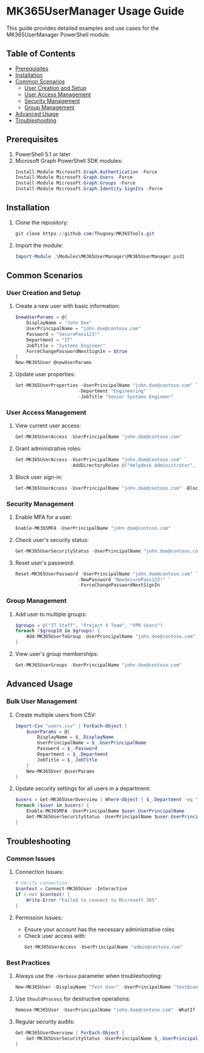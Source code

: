 # MK365UserManager Usage Guide

This guide provides detailed examples and use cases for the MK365UserManager PowerShell module.

## Table of Contents
- [Prerequisites](#prerequisites)
- [Installation](#installation)
- [Common Scenarios](#common-scenarios)
  - [User Creation and Setup](#user-creation-and-setup)
  - [User Access Management](#user-access-management)
  - [Security Management](#security-management)
  - [Group Management](#group-management)
- [Advanced Usage](#advanced-usage)
- [Troubleshooting](#troubleshooting)

## Prerequisites

1. PowerShell 5.1 or later
2. Microsoft Graph PowerShell SDK modules:
   ```powershell
   Install-Module Microsoft.Graph.Authentication -Force
   Install-Module Microsoft.Graph.Users -Force
   Install-Module Microsoft.Graph.Groups -Force
   Install-Module Microsoft.Graph.Identity.SignIns -Force
   ```

## Installation

1. Clone the repository:
   ```powershell
   git clone https://github.com/Thugney/MK365Tools.git
   ```

2. Import the module:
   ```powershell
   Import-Module .\Modules\MK365UserManager\MK365UserManager.psd1
   ```

## Common Scenarios

### User Creation and Setup

1. Create a new user with basic information:
   ```powershell
   $newUserParams = @{
       DisplayName = "John Doe"
       UserPrincipalName = "john.doe@contoso.com"
       Password = "SecurePass123!"
       Department = "IT"
       JobTitle = "Systems Engineer"
       ForceChangePasswordNextSignIn = $true
   }
   New-MK365User @newUserParams
   ```

2. Update user properties:
   ```powershell
   Set-MK365UserProperties -UserPrincipalName "john.doe@contoso.com" `
                          -Department "Engineering" `
                          -JobTitle "Senior Systems Engineer"
   ```

### User Access Management

1. View current user access:
   ```powershell
   Get-MK365UserAccess -UserPrincipalName "john.doe@contoso.com"
   ```

2. Grant administrative roles:
   ```powershell
   Set-MK365UserAccess -UserPrincipalName "john.doe@contoso.com" `
                       -AddDirectoryRoles @("Helpdesk Administrator", "User Administrator")
   ```

3. Block user sign-in:
   ```powershell
   Set-MK365UserAccess -UserPrincipalName "john.doe@contoso.com" -BlockSignIn $true
   ```

### Security Management

1. Enable MFA for a user:
   ```powershell
   Enable-MK365MFA -UserPrincipalName "john.doe@contoso.com"
   ```

2. Check user's security status:
   ```powershell
   Get-MK365UserSecurityStatus -UserPrincipalName "john.doe@contoso.com"
   ```

3. Reset user's password:
   ```powershell
   Reset-MK365UserPassword -UserPrincipalName "john.doe@contoso.com" `
                          -NewPassword "NewSecurePass123!" `
                          -ForceChangePasswordNextSignIn
   ```

### Group Management

1. Add user to multiple groups:
   ```powershell
   $groups = @("IT Staff", "Project X Team", "VPN Users")
   foreach ($groupId in $groups) {
       Add-MK365UserToGroup -UserPrincipalName "john.doe@contoso.com" -GroupId $groupId
   }
   ```

2. View user's group memberships:
   ```powershell
   Get-MK365UserGroups -UserPrincipalName "john.doe@contoso.com"
   ```

## Advanced Usage

### Bulk User Management

1. Create multiple users from CSV:
   ```powershell
   Import-Csv "users.csv" | ForEach-Object {
       $userParams = @{
           DisplayName = $_.DisplayName
           UserPrincipalName = $_.UserPrincipalName
           Password = $_.Password
           Department = $_.Department
           JobTitle = $_.JobTitle
       }
       New-MK365User @userParams
   }
   ```

2. Update security settings for all users in a department:
   ```powershell
   $users = Get-MK365UserOverview | Where-Object { $_.Department -eq "Finance" }
   foreach ($user in $users) {
       Enable-MK365MFA -UserPrincipalName $user.UserPrincipalName
       Get-MK365UserSecurityStatus -UserPrincipalName $user.UserPrincipalName
   }
   ```

## Troubleshooting

### Common Issues

1. Connection Issues:
   ```powershell
   # Verify connection
   $context = Connect-MK365User -Interactive
   if (-not $context) {
       Write-Error "Failed to connect to Microsoft 365"
   }
   ```

2. Permission Issues:
   - Ensure your account has the necessary administrative roles
   - Check user access with:
     ```powershell
     Get-MK365UserAccess -UserPrincipalName "admin@contoso.com"
     ```

### Best Practices

1. Always use the `-Verbose` parameter when troubleshooting:
   ```powershell
   New-MK365User -DisplayName "Test User" -UserPrincipalName "test@contoso.com" -Password "Pass123!" -Verbose
   ```

2. Use `ShouldProcess` for destructive operations:
   ```powershell
   Remove-MK365User -UserPrincipalName "john.doe@contoso.com" -WhatIf
   ```

3. Regular security audits:
   ```powershell
   Get-MK365UserOverview | ForEach-Object {
       Get-MK365UserSecurityStatus -UserPrincipalName $_.UserPrincipalName
   }
   ```
